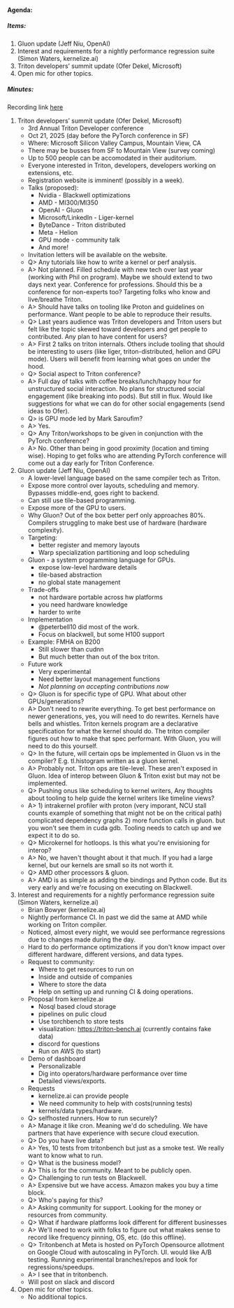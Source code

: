 #### Agenda:

##### Items:
1. Gluon update (Jeff Niu, OpenAI)
2. Interest and requirements for a nightly performance regression suite (Simon Waters,  kernelize.ai)
3. Triton developers’ summit update (Ofer Dekel, Microsoft)
4. Open mic for other topics.

##### Minutes:
Recording link [here](https://youtu.be/zoSY_WXHmF0)

1. Triton developers’ summit update (Ofer Dekel, Microsoft)
    - 3rd Annual Triton Developer conference
    - Oct 21, 2025 (day before the PyTorch conference in SF)
    - Where: Microsoft Silicon Valley Campus, Mountain View, CA
    - There may be busses from SF to Mountain View (survey coming)
    - Up to 500 people can be accomodated in their auditorium.
    - Everyone interested in Triton, developers, developers working on extensions, etc.
    - Registration website is imminent! (possibly in a week).
    - Talks (proposed):
        - Nvidia - Blackwell optimizations
        - AMD - MI300/MI350
        - OpenAI - Gluon
        - Microsoft/LinkedIn - Liger-kernel
        - ByteDance - Triton distributed
        - Meta - Helion
        - GPU mode - community talk
        - And more!
    - Invitation letters will be available on the website.
    - Q> Any tutorials like how to write a kernel or perf analysis.
    - A> Not planned. Filled schedule with new tech over last year (working with Phil on program). Maybe we should extend to two days next year. Conference for professions. Should this be a conference for non-experts too? Targeting folks who know and live/breathe Triton.
    - A> Should have talks on tooling like Proton and guidelines on performance. Want people to be able to reproduce their results.
    - Q> Last years audience was Triton developers and Triton users but felt like the topic skewed toward developers and get people to contributed.  Any plan to have content for users?
    - A> First 2 talks on triton internals.  Others include tooling that should be interesting to users (like liger, triton-distributed, helion and GPU mode).  Users will benefit from learning what goes on under the hood.
    - Q> Social aspect to Triton conference?
    - A> Full day of talks with coffee breaks/lunch/happy hour for unstructured social interaction. No plans for structured social engagement (like breaking into pods). But still in flux. Would like suggestions for what we can do for other social engagements (send ideas to Ofer).
    - Q> is GPU mode led by Mark Saroufim?
    - A> Yes.
    - Q> Any Triton/workshops to be given in conjunction with the PyTorch conference?
    - A> No. Other than being in good proximity (location and timing wise). Hoping to get folks who are attending PyTorch conference will come out a day early for Triton Conference.
2. Gluon update (Jeff Niu, OpenAI)
    - A lower-level language based on the same compiler tech as Triton.
    - Expose more control over layouts, scheduling and memory. Bypasses middle-end, goes right to backend.
    - Can still use tile-based programming.
    - Expose more of the GPU to users.
    - Why Gluon? Out of the box better perf only approaches 80%.  Compilers struggling to make best use of hardware (hardware complexity).
    - Targeting:
        - better register and memory layouts
        - Warp specialization partitioning and loop scheduling
    - Gluon - a system programming language for GPUs.
        - expose low-level hardware details
        - tile-based abstraction
        - no global state management
    - Trade-offs
        - not hardware portable across hw platforms
        - you need hardware knowledge
        - harder to write
    - Implementation
        - @peterbell10 did most of the work.
        - Focus on blackwell, but some H100 support
    - Example: FMHA on B200
        - Still slower than cudnn
        - But much better than out of the box triton.
    - Future work
        - Very experimental
        - Need better layout management functions
        - *Not planning on accepting contributions now*
    - Q> Gluon is for specific type of GPU. What about other GPUs/generations?
    - A> Don't need to rewrite everything. To get best performance on newer generations, yes, you will need to do rewrites.  Kernels have bells and whistles. Triton kernels program are a declarative specification for what the kernel should do. The triton compiler figures out how to make that spec performant. With Gluon, you will need to do this yourself.
    - Q> In the future, will certain ops be implemented in Gluon vs in the compiler? E.g. tl.histogram written as a gluon kernel.
    - A> Probably not. Triton ops are tile-level. These aren't exposed in Gluon. Idea of interop between Gluon & Triton exist but may not be implemented.
    - Q> Pushing onus like scheduling to kernel writers, Any thoughts about tooling to help guide the kernel writers like timeline views?
    - A> 1) intrakernel profiler with proton (very imporant, NCU stall counts example of something that might not be on the critical path) complicated dependency graphs 2) more function calls in gluon. but you won't see them in cuda gdb. Tooling needs to catch up and we expect it to do so.
    - Q> Microkernel for hotloops. Is this what you're envisioning for interop?
    - A> No, we haven't thought about it that much. If you had a large kernel, but our kernels are small so its not worth it.
    - Q> AMD other processors & gluon.
    - A> AMD is as simple as adding the bindings and Python code. But its very early and we're focusing on executing on Blackwell.
3. Interest and requirements for a nightly performance regression suite (Simon Waters,  kernelize.ai)
    - Brian Bowyer (kernelize.ai)
    - Nightly performance CI. In past we did the same at AMD while working on Triton compiler.
    - Noticed, almost every night, we would see performance regressions due to changes made during the day.
    - Hard to do performance optimizations if you don't know impact over different hardware, different versions, and data types.
    - Request to community:
        - Where to get resources to run on
        - Inside and outside of companies
        - Where to store the data
        - Help on setting up and running CI & doing operations.
    - Proposal from kernelize.ai
        - Nosql based cloud storage
        - pipelines on pulic cloud
        - Use torchbench to store tests
        - visualization: https://triton-bench.ai (currently contains fake data)
        - discord for questions
        - Run on AWS (to start)
    - Demo of dashboard
        - Personalizable
        - Dig into operators/hardware performance over time
        - Detailed views/exports.
    - Requests
        - kernelize.ai can provide people
        - We need community to help with costs(running tests)
        - kernels/data types/hardware.
    - Q> selfhosted runners.  How to run securely?
    - A> Manage it like cron. Meaning we'd do scheduling.  We have partners that have experience with secure cloud execution.
    - Q> Do you have live data?
    - A> Yes, 10 tests from tritonbench but just as a smoke test. We really want to know what to run.
    - Q> What is the business model?
    - A> This is for the community.  Meant to be publicly open.
    - Q> Challenging to run tests on Blackwell.
    - A> Expensive but we have access.  Amazon makes you buy a time block.
    - Q> Who's paying for this?
    - A> Asking community for support. Looking for the money or resources from community.
    - Q> What if hardware platforms look different for different businesses
    - A> We'll need to work with folks to figure out what makes sense to record like frequency pinning, OS, etc. (do this offline).
    - Q> Tritonbench at Meta is hosted on PyTorch Opensource allotment on Google Cloud with autoscaling in PyTorch. UI. would like A/B testing. Running experimental branches/repos and look for regressions/speedups.
    - A> I see that in tritonbench.
    - Will post on slack and discord
4. Open mic for other topics.
    - No additional topics.

